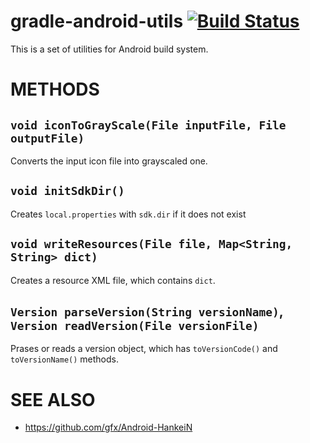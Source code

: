 # gradle-android-utils [![Build Status](https://secure.travis-ci.org/gfx/gradle-android-utils.png)](http://travis-ci.org/gfx/gradle-android-utils)

This is a set of utilities for Android build system.

# METHODS

## `void iconToGrayScale(File inputFile, File outputFile)`

Converts the input icon file into grayscaled one.

## `void initSdkDir()`

Creates `local.properties` with `sdk.dir` if it does not exist

## `void writeResources(File file, Map<String, String> dict)`

Creates a resource XML file, which contains `dict`.

## `Version parseVersion(String versionName)`, `Version readVersion(File versionFile)`

Prases or reads a version object, which has `toVersionCode()` and `toVersionName()` methods.

# SEE ALSO

* https://github.com/gfx/Android-HankeiN
